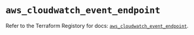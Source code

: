# `aws_cloudwatch_event_endpoint`

Refer to the Terraform Registory for docs: [`aws_cloudwatch_event_endpoint`](https://registry.terraform.io/providers/hashicorp/aws/5.16.1/docs/resources/cloudwatch_event_endpoint).
